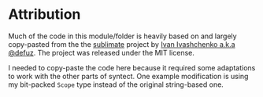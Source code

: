 # Attribution

Much of the code in this module/folder is heavily based on and largely copy-pasted from the the
[sublimate](https://github.com/defuz/sublimate) project by
[Ivan Ivashchenko a.k.a @defuz](https://github.com/defuz). The project was released under the MIT license.

I needed to copy-paste the code here because it required some adaptations to work with the other
parts of syntect. One example modification is using my bit-packed `Scope` type instead of the
original string-based one.
